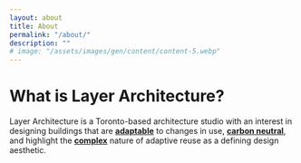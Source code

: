 ```yaml
---
layout: about
title: About
permalink: "/about/"
description: ""
# image: "/assets/images/gen/content/content-5.webp"
---
```


# What is Layer Architecture?

Layer Architecture is a Toronto-based architecture studio with an interest in designing buildings that are <strong><u>adaptable</u></strong> to changes in use, <strong><u>carbon neutral</u></strong>, and highlight the <strong><u>complex</u></strong> nature of adaptive reuse as a defining design aesthetic.


